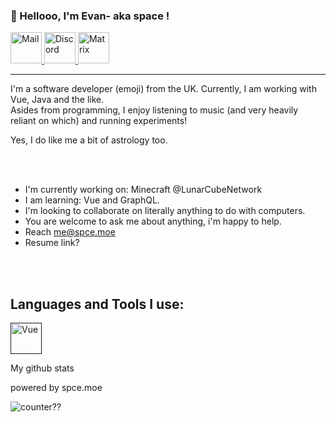 ### 👋 Hellooo, I'm Evan- aka space !

<a href="mailto:me@spce.moe">
    <img alt="Mail" width="50px" src="https://external-content.duckduckgo.com/iu/?u=http%3A%2F%2Fcdn.onlinewebfonts.com%2Fsvg%2Fimg_571126.png&f=1&nofb=1">
</a>

<a href="mailto:me@spce.moe">
    <img alt="Discord" width="50px" src="hhttps://external-content.duckduckgo.com/iu/?u=http%3A%2F%2Ficons.iconarchive.com%2Ficons%2Fpapirus-team%2Fpapirus-apps%2F512%2Fdiscord-icon.png&f=1&nofb=1">
</a>

<a href="mailto:me@spce.moe">
    <img alt="Matrix" width="50px" src="https://matrix.org/images/matrix-logo.svg">
</a>

___

I'm a software developer (emoji) from the UK. Currently, I am working with Vue, Java and the like.<br>
Asides from programming, I enjoy listening to music (and very heavily reliant on which) and running experiments!<br>

Yes, I do like me a bit of astrology too.

<br></br>

- I'm currently working on: Minecraft @LunarCubeNetwork
- I am learning: Vue and GraphQL.
- I'm looking to collaborate on literally anything to do with computers.
- You are welcome to ask me about anything, i'm happy to help.
- Reach me@spce.moe
- Resume link?

<br></br>
## Languages and Tools I use:
<a href=""><img alt="Vue" width="50px" src="https://external-content.duckduckgo.com/iu/?u=https%3A%2F%2Fdwglogo.com%2Fwp-content%2Fuploads%2F2017%2F09%2FVue_js_logo.png&f=1&nofb=1"></a>

My github stats

powered by spce.moe

![counter??](https://count.getloli.com/get/@owospace?theme=rule34)



<!---
owospace/owospace is a ✨ special ✨ repository because its `README.md` (this file) appears on your GitHub profile.
You can click the Preview link to take a look at your changes.

no, you are special.
--->
